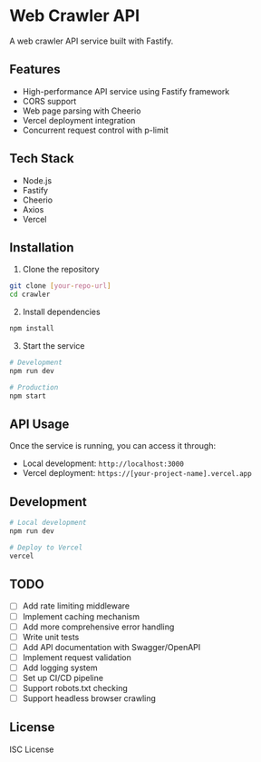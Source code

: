 # Web Crawler API

A web crawler API service built with Fastify.

## Features

- High-performance API service using Fastify framework
- CORS support
- Web page parsing with Cheerio
- Vercel deployment integration
- Concurrent request control with p-limit

## Tech Stack

- Node.js
- Fastify
- Cheerio
- Axios
- Vercel

## Installation

1. Clone the repository
```bash
git clone [your-repo-url]
cd crawler
```

2. Install dependencies
```bash
npm install
```

3. Start the service
```bash
# Development
npm run dev

# Production
npm start
```

## API Usage

Once the service is running, you can access it through:

- Local development: `http://localhost:3000`
- Vercel deployment: `https://[your-project-name].vercel.app`

## Development

```bash
# Local development
npm run dev

# Deploy to Vercel
vercel
```

## TODO

- [ ] Add rate limiting middleware
- [ ] Implement caching mechanism
- [ ] Add more comprehensive error handling
- [ ] Write unit tests
- [ ] Add API documentation with Swagger/OpenAPI
- [ ] Implement request validation
- [ ] Add logging system
- [ ] Set up CI/CD pipeline
- [ ] Support robots.txt checking
- [ ] Support headless browser crawling

## License

ISC License
